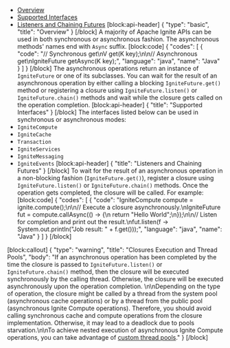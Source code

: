 * [Overview](#section-overview)
* [Supported Interfaces](#section-supported-interfaces)
* [Listeners and Chaining Futures](#section-listeners-and-chaining-futures)
[block:api-header]
{
  "type": "basic",
  "title": "Overview"
}
[/block]
A majority of Apache Ignite APIs can be used in both synchronous or asynchronous fashion. The asynchronous methods' names end with `Async` suffix.
[block:code]
{
  "codes": [
    {
      "code": "// Synchronous get\nV get(K key);\n\n// Asynchronous get\nIgniteFuture<V> getAsync(K key);",
      "language": "java",
      "name": "Java"
    }
  ]
}
[/block]
The asynchronous operations return an instance of `IgniteFuture` or one of its subclasses. You can wait for the result of an asynchronous operation by either calling a blocking `IgniteFuture.get()` method or registering a closure using `IgniteFuture.listen()` or `IgniteFuture.chain()` methods and wait while the closure gets called on the operation completion.
[block:api-header]
{
  "title": "Supported Interfaces"
}
[/block]
The interfaces listed below can be used in synchronous or asynchronous modes:
* `IgniteCompute`
* `IgniteCache`
* `Transaction`
* `IgniteServices`
* `IgniteMessaging`
* `IgniteEvents`
[block:api-header]
{
  "title": "Listeners and Chaining Futures"
}
[/block]
To wait for the result of an asynchronous operation in a non-blocking fashion (`IgniteFuture.get()`), register a closure using `IgniteFuture.listen()` or `IgniteFuture.chain()` methods. Once the operation gets completed, the closure will be called. For example:
[block:code]
{
  "codes": [
    {
      "code": "IgniteCompute compute = ignite.compute();\n\n// Execute a closure asynchronously.\nIgniteFuture<String> fut = compute.callAsync(() -> {\n    return \"Hello World\";\n});\n\n// Listen for completion and print out the result.\nfut.listen(f -> System.out.println(\"Job result: \" + f.get()));",
      "language": "java",
      "name": "Java"
    }
  ]
}
[/block]

[block:callout]
{
  "type": "warning",
  "title": "Closures Execution and Thread Pools",
  "body": "If an asynchronous operation has been completed by the time the closure is passed to `IgniteFuture.listen()` or `IgniteFuture.chain()` method, then the closure will be executed synchronously by the calling thread. Otherwise, the closure will be executed asynchronously upon the operation completion. \n\nDepending on the type of operation,  the closure might be called by a thread from the system pool (asynchronous cache operations) or by a thread from the public pool (asynchronous Ignite Compute operations). Therefore, you should avoid calling synchronous cache and compute operations from the closure implementation. Otherwise, it may lead to a deadlock due to pools starvation.\n\nTo achieve nested execution of asynchronous Ignite Compute operations, you can take advantage of [custom thread pools](https://apacheignite.readme.io/docs/thread-pools#section-custom-thread-pools)."
}
[/block]